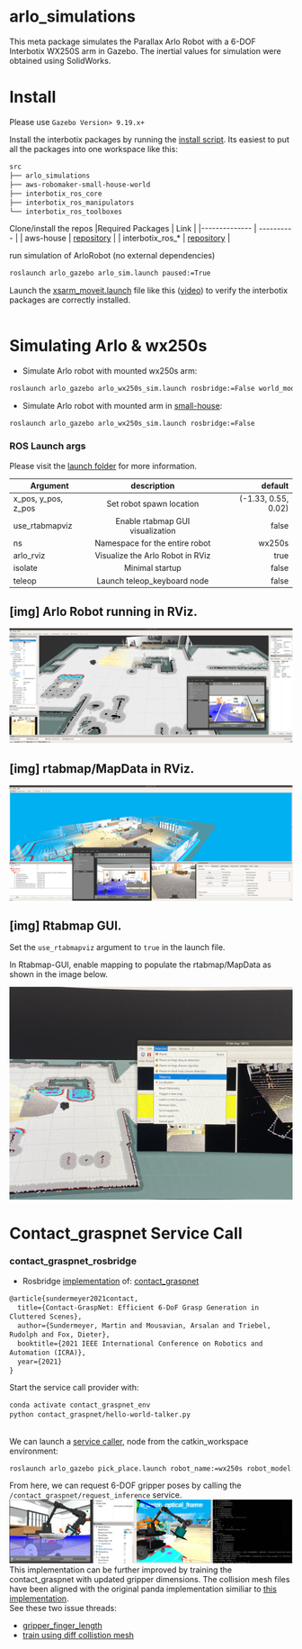 # arlo_simulations
This meta package simulates the Parallax Arlo Robot with a 6-DOF Interbotix WX250S arm in Gazebo. The inertial values for simulation were obtained using SolidWorks.  

# Install

Please use `Gazebo Version> 9.19.x+`

Install the interbotix packages by running the [install script](https://github.com/Interbotix/interbotix_ros_manipulators/tree/main/interbotix_ros_xsarms/install/amd64). Its easiest to put all the packages into one workspace like this:

```
src
├── arlo_simulations
├── aws-robomaker-small-house-world
├── interbotix_ros_core
├── interbotix_ros_manipulators
└── interbotix_ros_toolboxes
```
Clone/install the repos
|Required Packages    |  Link                                                                                   |
|--------------       | ----------                                                                              |
| aws-house           | [repository](https://github.com/aws-robotics/aws-robomaker-small-house-world)           |
| interbotix_ros_*    | [repository](https://github.com/Interbotix/interbotix_ros_manipulators)                 |

run simulation of ArloRobot (no external dependencies)
```bash
roslaunch arlo_gazebo arlo_sim.launch paused:=True
```
Launch the [xsarm_moveit.launch](https://github.com/Interbotix/interbotix_ros_manipulators/blob/main/interbotix_ros_xsarms/interbotix_xsarm_moveit/launch/xsarm_moveit.launch) file like this ([video](https://youtu.be/k3zkgN7TYTE?t=455)) to verify the interbotix packages are correctly installed.  
<br/>

# Simulating Arlo & wx250s 

* Simulate Arlo robot with mounted wx250s arm:
```bash
roslaunch arlo_gazebo arlo_wx250s_sim.launch rosbridge:=False world_modifier:=EMPTY
```
* Simulate Arlo robot with mounted arm in [small-house](https://github.com/aws-robotics/aws-robomaker-small-house-world):
```bash
roslaunch arlo_gazebo arlo_wx250s_sim.launch rosbridge:=False
```

### ROS Launch args

Please visit the [launch folder](/launch/README.md) for more information.

|Argument               | description                           | default                   |
|-----------------------|:-------------------------------------:|--------------------------:|
|x_pos, y_pos, z_pos    | Set robot spawn location              | (-1.33, 0.55, 0.02)       |
|use_rtabmapviz         | Enable rtabmap GUI visualization      | false                     |
|ns                     | Namespace for the entire robot        | wx250s                    |
|arlo_rviz              | Visualize the Arlo Robot in RViz      | true                      |
|isolate                | Minimal startup                       | false                     |
|teleop                 | Launch teleop_keyboard node           | false                     |




## [img] Arlo Robot running in RViz.
![This is an image](/.github/resources/images/rviz_gazebo.png)

## [img] rtabmap/MapData in RViz.
![This is an image](/.github/resources/images/MapData_after_mapping.png)

## [img] Rtabmap GUI.
Set the `use_rtabmapviz` argument to `true` in the launch file.

In Rtabmap-GUI, enable mapping to populate the rtabmap/MapData as shown in the image below.

![This is an image](/.github/resources/images/rtabmapviz_enable_mapping.jpg)



# Contact_graspnet Service Call
### contact_graspnet_rosbridge
- Rosbridge [implementation](https://github.com/danialdunson/contact_graspnet_ROSBridge) of:
[contact_graspnet](https://github.com/NVlabs/contact_graspnet)
```
@article{sundermeyer2021contact,
  title={Contact-GraspNet: Efficient 6-DoF Grasp Generation in Cluttered Scenes},
  author={Sundermeyer, Martin and Mousavian, Arsalan and Triebel, Rudolph and Fox, Dieter},
  booktitle={2021 IEEE International Conference on Robotics and Automation (ICRA)},
  year={2021}
}
```
Start the service call provider with:
```bash
conda activate contact_graspnet_env
python contact_graspnet/hello-world-talker.py
```
<br/>We can launch a [service caller](https://github.com/danialdunson/arlo_simulations/blob/main/arlo_gazebo/scripts/contact_grspnet2movegroup.py), node from the catkin_workspace environment: 
```bash
roslaunch arlo_gazebo pick_place.launch robot_name:=wx250s robot_model:=wx250s tester:=Beta
```
From here, we can request 6-DOF gripper poses by calling the `/contact_graspnet/request_inference` service.
![This is an image](/.github/resources/images/rosbridge_working.png)
This implementation can be further improved by training the contact_graspnet with updated gripper dimensions. The collision mesh files have been aligned with the original panda implementation similiar to [this implementation](https://github.com/NVlabs/contact_graspnet/issues/8#issuecomment-1039480945).
<br/>See these two issue threads:
  - [gripper_finger_length](https://github.com/NVlabs/contact_graspnet/issues/25#issuecomment-1213238791)
  - [train using diff collistion mesh](https://github.com/NVlabs/contact_graspnet/issues/8#issuecomment-932755773)
